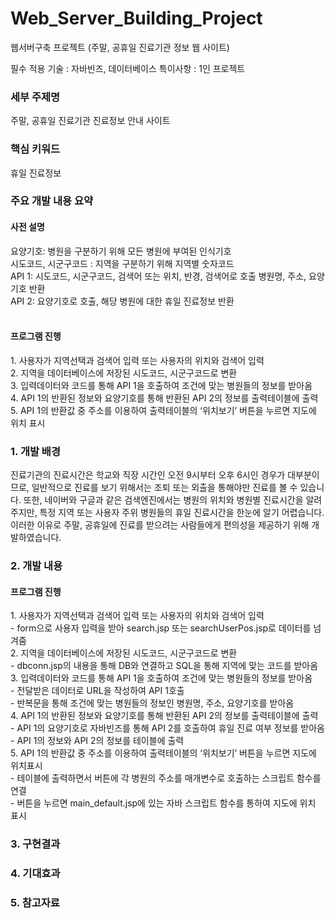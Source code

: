 # Web_Server_Building_Project
웹서버구축 프로젝트 (주말, 공휴일 진료기관 정보 웹 사이트)

필수 적용 기술 : 자바빈즈, 데이터베이스
특이사항 : 1인 프로젝트

<h3>세부 주제명</h3>
주말, 공휴일 진료기관 진료정보 안내 사이트

<h3>핵심 키워드</h3>
휴일 진료정보

<h3>주요 개발 내용 요약</h3>
<h4>사전 설명</h4>
요양기호: 병원을 구분하기 위해 모든 병원에 부여된 인식기호<br>
시도코드, 시군구코드 : 지역을 구분하기 위해 지역별 숫자코드<br>
API 1: 시도코드, 시군구코드, 검색어 또는 위치, 반경, 검색어로 호출 병원명, 주소, 요양기호 반환<br>
API 2: 요양기호로 호출, 해당 병원에 대한 휴일 진료정보 반환<br>
<br>
<h4>프로그램 진행</h4>
1. 사용자가 지역선택과 검색어 입력 또는 사용자의 위치와 검색어 입력<br>
2. 지역을 데이터베이스에 저장된 시도코드, 시군구코드로 변환<br>
3. 입력데이터와 코드를 통해 API 1을 호출하여 조건에 맞는 병원들의 정보를 받아옴<br>
4. API 1의 반환된 정보와 요양기호를 통해 반환된 API 2의 정보를 출력테이블에 출력<br>
5. API 1의 반환값 중 주소를 이용하여 출력테이블의 ‘위치보기’ 버튼을 누르면 지도에 위치 표시<br>

<h3>1. 개발 배경</h3>
 진료기관의 진료시간은 학교와 직장 시간인 오전 9시부터 오후 6시인 경우가 대부분이므로, 일반적으로 진료를 보기 위해서는 조퇴 또는 외출을 통해야만 진료를 볼 수 있습니다.
 또한, 네이버와 구글과 같은 검색엔진에서는 병원의 위치와 병원별 진료시간을 알려주지만, 특정 지역 또는 사용자 주위 병원들의 휴일 진료시간을 한눈에 알기 어렵습니다.
 이러한 이유로 주말, 공휴일에 진료를 받으려는 사람들에게 편의성을 제공하기 위해 개발하였습니다.

<h3>2. 개발 내용</h3>
<h4>프로그램 진행</h4>
1. 사용자가 지역선택과 검색어 입력 또는 사용자의 위치와 검색어 입력<br>
  - form으로 사용자 입력을 받아 search.jsp 또는 searchUserPos.jsp로 데이터를 넘겨줌<br>
2. 지역을 데이터베이스에 저장된 시도코드, 시군구코드로 변환<br>
  - dbconn.jsp의 내용을 통해 DB와 연결하고 SQL을 통해 지역에 맞는 코드를 받아옴<br>
3. 입력데이터와 코드를 통해 API 1을 호출하여 조건에 맞는 병원들의 정보를 받아옴<br>
  - 전달받은 데이터로 URL을 작성하여 API 1호출<br>
  - 반복문을 통해 조건에 맞는 병원들의 정보인 병원명, 주소, 요양기호를 받아옴<br>
4. API 1의 반환된 정보와 요양기호를 통해 반환된 API 2의 정보를 출력테이블에 출력<br>
  - API 1의 요양기호로 자바빈즈를 통해 API 2를 호출하여 휴일 진료 여부 정보를 받아옴<br>
  - API 1의 정보와 API 2의 정보를 테이블에 출력<br>
5. API 1의 반환값 중 주소를 이용하여 출력테이블의 ‘위치보기’ 버튼을 누르면 지도에 위치표시<br>
  - 테이블에 출력하면서 버튼에 각 병원의 주소를 매개변수로 호출하는 스크립트 함수를 연결<br>
  - 버튼을 누르면 main_default.jsp에 있는 자바 스크립트 함수를 통하여 지도에 위치 표시<br>

<h3>3. 구현결과</h3>
<h3>4. 기대효과</h3>
<h3>5. 참고자료</h3>

